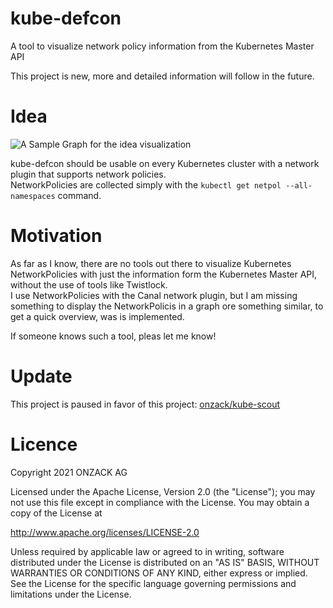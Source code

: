 # kube-defcon
A tool to visualize network policy information from the Kubernetes Master API

This project is new, more and detailed information will follow in the future.

# Idea
![A Sample Graph for the idea visualization ](https://github.com/onzack/kube-defcon/blob/master/kube-defcon.png)

kube-defcon should be usable on every Kubernetes cluster with a network plugin that supports network policies.  
NetworkPolicies are collected simply with the `kubectl get netpol --all-namespaces` command.

# Motivation
As far as I know, there are no tools out there to visualize Kubernetes NetworkPolicies with just the information form the Kubernetes Master API, without the use of tools like Twistlock.  
I use NetworkPolicies with the Canal network plugin, but I am missing something to display the NetworkPolicis in a graph ore something similar, to get a quick overview, was is implemented.

If someone knows such a tool, pleas let me know!

# Update
This project is paused in favor of this project: [onzack/kube-scout](https://github.com/onzack/kube-scout)

# Licence
Copyright 2021 ONZACK AG

Licensed under the Apache License, Version 2.0 (the "License");
you may not use this file except in compliance with the License.
You may obtain a copy of the License at

http://www.apache.org/licenses/LICENSE-2.0

Unless required by applicable law or agreed to in writing, software
distributed under the License is distributed on an "AS IS" BASIS,
WITHOUT WARRANTIES OR CONDITIONS OF ANY KIND, either express or implied.
See the License for the specific language governing permissions and
limitations under the License.
